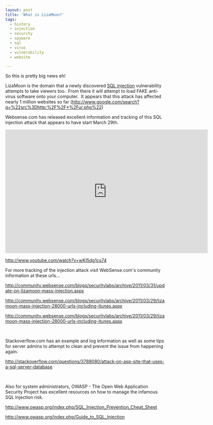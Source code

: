 ```yaml
---
layout: post
title: 'What is LizaMoon?'
tags:
  - history
  - injection
  - security
  - spyware
  - sql
  - virus
  - vulnerability
  - website

---
```


So this is pretty big news eh!

LizaMoon is the domain that a newly discovered <a href="http://www.owasp.org/index.php/SQL_Injection" title="OWASP SQL Injection">SQL injection</a> vulnerability attempts to take viewers too.  From there it will attempt to load FAKE anti-virus software onto your computer.  It appears that this attack has affected nearly 1 million websites so far (<a href="http://www.google.com/search?q=%22src%3Dhttp:%2F%2F*%2Fur.php%22">http://www.google.com/search?q=%22src%3Dhttp:%2F%2F*%2Fur.php%22</a>)

Websense.com has released excellent information and tracking of this SQL injection attack that appears to have start March 29th.

<iframe title="YouTube video player" width="640" height="390" src="http://www.youtube.com/embed/wKI5dg1cs74" frameborder="0" allowfullscreen></iframe>

<a href="http://www.youtube.com/watch?v=wKI5dg1cs74">http://www.youtube.com/watch?v=wKI5dg1cs74</a>

For more tracking of the injection attack visit WebSense.com's community information at these urls...

<a href="http://community.websense.com/blogs/securitylabs/archive/2011/03/31/update-on-lizamoon-mass-injection.aspx">http://community.websense.com/blogs/securitylabs/archive/2011/03/31/update-on-lizamoon-mass-injection.aspx</a>

<a href="http://community.websense.com/blogs/securitylabs/archive/2011/03/29/lizamoon-mass-injection-28000-urls-including-itunes.aspx">http://community.websense.com/blogs/securitylabs/archive/2011/03/29/lizamoon-mass-injection-28000-urls-including-itunes.aspx</a>

<a href="http://community.websense.com/blogs/securitylabs/archive/2011/03/29/lizamoon-mass-injection-28000-urls-including-itunes.aspx">http://community.websense.com/blogs/securitylabs/archive/2011/03/29/lizamoon-mass-injection-28000-urls-including-itunes.aspx</a>

&nbsp;

Stackoverflow.com has an example and log information as well as some tips for server admins to attempt to clean and prevent the issue from happening again.

<a href="http://stackoverflow.com/questions/3788080/attack-on-asp-site-that-uses-a-sql-server-database">http://stackoverflow.com/questions/3788080/attack-on-asp-site-that-uses-a-sql-server-database</a>

&nbsp;

Also for system administrators, OWASP - The Open Web Application Security Project has excellent resources on how to manage the infamous SQL Injection risk.

<a href="http://www.owasp.org/index.php/SQL_Injection_Prevention_Cheat_Sheet">http://www.owasp.org/index.php/SQL_Injection_Prevention_Cheat_Sheet</a>

<a href="http://www.owasp.org/index.php/Guide_to_SQL_Injection">http://www.owasp.org/index.php/Guide_to_SQL_Injection</a>
